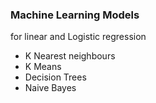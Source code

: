 ### Machine Learning Models
for linear and Logistic regression

- K Nearest neighbours
- K Means
- Decision Trees
- Naive Bayes
